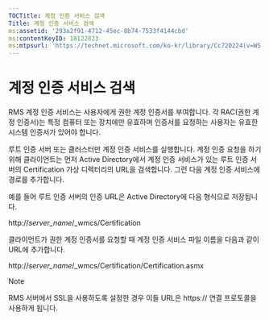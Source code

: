 ```yaml
---
TOCTitle: 계정 인증 서비스 검색
Title: 계정 인증 서비스 검색
ms:assetid: '293a2f91-4712-45ec-8b74-7533f4144cbd'
ms:contentKeyID: 18122823
ms:mtpsurl: 'https://technet.microsoft.com/ko-kr/library/Cc720224(v=WS.10)'
---
```


계정 인증 서비스 검색
=====================

RMS 계정 인증 서비스는 사용자에게 권한 계정 인증서를 부여합니다. 각 RAC(권한 계정 인증서)는 특정 컴퓨터 또는 장치에만 유효하며 인증서를 요청하는 사용자는 유효한 시스템 인증서가 있어야 합니다.

루트 인증 서버 또는 클러스터만 계정 인증 서비스를 실행합니다. 계정 인증 요청을 하기 위해 클라이언트는 먼저 Active Directory에서 계정 인증 서비스가 있는 루트 인증 서버의 Certification 가상 디렉터리의 URL을 검색합니다. 그런 다음 계정 인증 서비스에 경로를 추가합니다.

예를 들어 루트 인증 서버의 인증 URL은 Active Directory에 다음 형식으로 저장됩니다.

http://*server\_name*/\_wmcs/Certification

클라이언트가 권한 계정 인증서를 요청할 때 계정 인증 서비스 파일 이름을 다음과 같이 URL에 추가합니다.

http://*server\_name*/\_wmcs/Certification/Certification.asmx

> [!NOTE]   
> RMS 서버에서 SSL을 사용하도록 설정한 경우 이들 URL은 https:// 연결 프로토콜을 사용하게 됩니다. 

